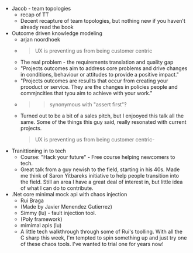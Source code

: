 - Jacob - team topologies
	- recap of TT
	- Decent recapture of team topologies, but nothing new if you haven't already read the book
- Outcome driven knowledge modeling
	- arjan noordhoek
	- > UX is preventing us from being customer centric
	- The real problem - the requirements translation and quality gap
	- "Projects outcomes aim to address core problems and drive changes in conditions, behaviour or attitudes to provide a positive impact."
	- "Projects outcomes are resullts that occur from creating your prooduct or service. They are the changes in policies people and commjncities that tyou aim to achieve with your work."
	- >> synonymous with "assert first"? 
	- Turned out to be a bit of a sales pitch, but I enjooyed this talk all the same. Some of the things this guy said, really resonated with current projects. 
	  > UX is preventing us from being customer centric- 
- Tranittioning in to tech 
	- Course: "Hack your future" - Free course helping newcomers to tech. 
	- Great talk from a guy newish to the field, starting in his 40s. Made me think of Saron Yitbareks initiative to help people transition into the field. Still an area I have a great deal of interest in, but little idea of what I can do to contribute.
- .Net core minimal mock api with chaos injection
	- Rui Braga
	- (Made by Javier Menendez Gutierrez)
	- Simmy (lu) - fault injection tool.
	- (Poly framework)
	- mimimal apis (lu)
	- A little tech walkthrough through some of Rui's toolling. With all the C sharp this week, I'm tempted to spin something up and just try one of these chaos tools. I've wanted to trial one for years now!